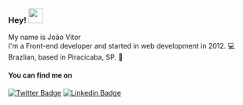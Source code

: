 ###  Hey! <img src="https://media.giphy.com/media/hvRJCLFzcasrR4ia7z/giphy.gif" width="30px">

My name is João Vitor <br>
I'm a Front-end developer and started in web development in 2012. :computer:<br>
Brazlian, based in Piracicaba, SP.  :house_with_garden:<br>

#### You can find me on
[![Twitter Badge](https://img.shields.io/badge/-Twitter-1ca0f1?style=flat-square&labelColor=1ca0f1&logo=twitter&logoColor=white&link=https://twitter.com/joaovdmoraes)](https://twitter.com/joaovdmoraes) [![Linkedin Badge](https://img.shields.io/badge/-LinkedIn-blue?style=flat-square&logo=Linkedin&logoColor=white&link=https://www.linkedin.com/in/joao-vitor-moraes/)](https://www.linkedin.com/in/joao-vitor-moraes/)
